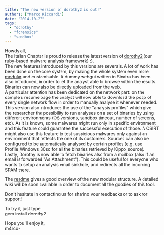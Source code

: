 ```yaml
---
title: "The new version of dorothy2 is out!"
authors: ["Marco Riccardi"]
date: "2014-10-27"
tags: 
  - "dorothy"
  - "forensics"
  - "sandbox"
---
```


Howdy all,  
The Italian Chapter is proud to release the latest version of [dorothy2](https://github.com/m4rco-/dorothy2) (our ruby-based malware analysis framework) :).  
The new features introduced by this versions are severals. A lot of work has been done on the core system, by making the whole system even more [modular](http://www.honeynet.it/wp-content/uploads/dorothy2-structure.pdf) and customisable. A dummy webgui written in Sinatra has been also introduced, in order to let the analyst able to browse within the results. Binaries can now also be directly uploaded from the web.  
A particular attention has been dedicated on the network part: on the sample's resume page the analyst will now able to download the pcap of every single network flow in order to manually analyse it whenever needed.  
This version also introduces the use of the "analysis profiles" which give the researcher the possibility to run analyses on a set of binaries by using different environments (OS versions, sandbox timeout, number of screens, etc). As it is known, some malwares might run only in specific environment and this feature could guarantee the successful execution of those. A CSIRT might also use this feature to test suspicious malwares only against an environment that reflects the one of its customers. Sources can also be configured to be automatically analysed by certain profiles (e.g. use Profile\_Windows\_30sc for all the binaries retrieved by Kippo\_source).  
Lastly, Dorothy is now able to fetch binaries also from a mailbox (also if an email is forwarded "As Attachment"). This could be useful for everyone who wants to setup an analysis email sinkhole, and redirects all the incoming SPAM there.  
  
The [readme](https://github.com/m4rco-/dorothy2/blob/master/README.md) gives a good overview of the new modular structure. A detailed wiki will be soon available in order to document all the goodies of this tool.  
  
Don't hesitate in contacting [us](mailto:dorothy2@googlegroups.com) for sharing your feedbacks or to ask for support!  
  
To try it, just type:  
gem install dorothy2  
  
Hope you'll enjoy it,  
m4rco-
